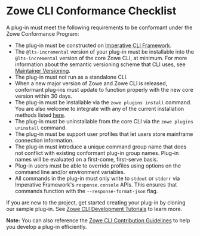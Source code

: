 # Zowe CLI Conformance Checklist

A plug-in must meet the following requirements to be conformant under the Zowe Conformance Program:

- The plug-in must be constructed on [Imperative CLI Framework](https://github.com/zowe/imperative).
- The `@lts-incremental` version of your plug-in must be installable into the `@lts-incremental` version of the core Zowe CLI, at minimum. For more information about the semantic versioning scheme that CLI uses, see [Maintainer Versioning](https://github.com/zowe/zowe-cli/blob/master/docs/MaintainerVersioning.md).
- The plug-in must not run as a standalone CLI.
- When a new major version of Zowe and Zowe CLI is released, conformant plug-ins must update to function properly with the new core version within 30 days.
- The plug-in must be installable via the `zowe plugins install` command. You are also welcome to integrate with any of the current installation methods listed [here](https://zowe.github.io/docs-site/latest/user-guide/cli-installcli.html#methods-to-install-zowe-cli).
- The plug-in must be uninstallable from the core CLI via the `zowe plugins uninstall` command.
- The plug-in must be support user profiles that let users store mainframe connection information.
- The plug-in must introduce a unique command group name that does not conflict with existing conformant plug-in group names. Plug-in names will be evaluated on a first-come, first-serve basis. 
- Plug-in users must be able to override profiles using options on the command line and/or environment variables. 
- All commands in the plug-in must only write to `stdout` or `stderr` via Imperative Framework's `response.console` APIs. This ensures that commands function with the `--response-format-json` flag.

If you are new to the project, get started creating your plug-in by cloning our sample plug-in. See [Zowe CLI Development Tutorials](https://zowe.github.io/docs-site/latest/extend/extend-cli/cli-devTutorials.html#getting-started) to learn more. 

**Note:** You can also reference the [Zowe CLI Contribution Guidelines](https://github.com/zowe/zowe-cli/blob/master/CONTRIBUTING.md) to help you develop a plug-in efficiently. 

